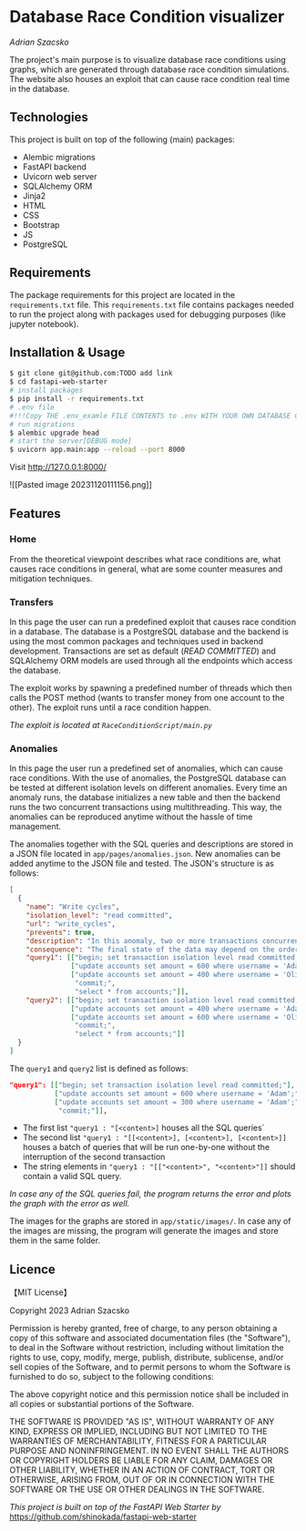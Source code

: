 # Database Race Condition visualizer
*Adrian Szacsko*

The project's main purpose is to visualize database race conditions using graphs, which are generated through database race condition simulations. The website also houses an exploit that can cause race condition real time in the database.

## Technologies

This project is built on top of the following (main) packages:
* Alembic migrations
* FastAPI backend
* Uvicorn web server
* SQLAlchemy ORM
* Jinja2
* HTML
* CSS
* Bootstrap
* JS
* PostgreSQL
## Requirements

The package requirements for this project are  located in the `requirements.txt` file. This `requirements.txt` file contains packages needed to run the project along with packages used for debugging purposes (like jupyter notebook).

## Installation & Usage

```bash
$ git clone git@github.com:TODO add link
$ cd fastapi-web-starter
# install packages
$ pip install -r requirements.txt
# .env file
#!!!Copy THE .env_examle FILE CONTENTS to .env WITH YOUR OWN DATABASE CREDENTIALS!!!
# run migrations
$ alembic upgrade head
# start the server[DEBUG mode]
$ uvicorn app.main:app --reload --port 8000
```

Visit http://127.0.0.1:8000/

![[Pasted image 20231120111156.png]]

## Features
### Home
From the theoretical viewpoint describes what race conditions are, what causes race conditions in general, what are some counter measures and mitigation techniques.
### Transfers
In this page the user can run a predefined exploit that causes race condition in a database. The database is a PostgreSQL database and the backend is using the most common packages and techniques used in backend development. Transactions are set as default (*READ COMMITTED*) and SQLAlchemy ORM models are used through all the endpoints which access the database. 

The exploit works by spawning a predefined number of threads which then calls the POST method (wants to transfer money from one account to the other). The exploit runs until a race condition happen.

*The exploit is located at `RaceConditionScript/main.py`*
### Anomalies
In this page the user run a predefined set of anomalies, which can cause race conditions. With the use of anomalies, the PostgreSQL database can be tested at different isolation levels on different anomalies. Every time an anomaly runs, the database initializes a new table and then the backend runs the two concurrent transactions using multithreading. This way, the anomalies can be reproduced anytime without the hassle of time management. 

The anomalies together with the SQL queries and descriptions are stored in a JSON file located in `app/pages/anomalies.json`. New anomalies can be added anytime to the JSON file and tested. The JSON's structure is as follows:

```json
[  
  {  
    "name": "Write cycles",  
    "isolation_level": "read committed",  
    "url": "write_cycles",  
    "prevents": true,  
    "description": "In this anomaly, two or more transactions concurrently attempt to write to the same data item without proper synchronization.",  
    "consequence": "The final state of the data may depend on the order in which the transactions commit, leading to inconsistent or incorrect data.",  
    "query1": [["begin; set transaction isolation level read committed;"],  
               ["update accounts set amount = 600 where username = 'Adam';"],  
               ["update accounts set amount = 400 where username = 'Oliver';",  
                "commit;",  
                "select * from accounts;"]],  
    "query2": [["begin; set transaction isolation level read committed;"],  
               ["update accounts set amount = 400 where username = 'Adam';"],  
               ["update accounts set amount = 600 where username = 'Oliver';",  
                "commit;",  
                "select * from accounts;"]]  
  }
]
```

The `query1` and `query2` list is defined as follows:

```json
"query1": [["begin; set transaction isolation level read committed;"],  
           ["update accounts set amount = 600 where username = 'Adam';"],  
           ["update accounts set amount = 300 where username = 'Adam';",  
            "commit;"]],
```
* The first list `"query1 : "[<content>]` houses all the SQL queries`
* The second list `"query1 : "[[<content>], [<content>], [<content>]]` houses a batch of queries that will be run one-by-one without the interruption of the second transaction
* The string elements in `"query1 : "[["<content>", "<content>"]]` should contain a valid SQL query.

*In case any of the SQL queries fail, the program returns the error and plots the graph with the error as well.*


The images for the graphs are stored in `app/static/images/`. In case any of the images are missing, the program will generate the images and store them in the same folder.

## Licence

【MIT License】

Copyright 2023 Adrian Szacsko

Permission is hereby granted, free of charge, to any person obtaining a copy of this software and associated documentation files (the "Software"), to deal in the Software without restriction, including without limitation the rights to use, copy, modify, merge, publish, distribute, sublicense, and/or sell copies of the Software, and to permit persons to whom the Software is furnished to do so, subject to the following conditions:

The above copyright notice and this permission notice shall be included in all copies or substantial portions of the Software.

THE SOFTWARE IS PROVIDED "AS IS", WITHOUT WARRANTY OF ANY KIND, EXPRESS OR IMPLIED, INCLUDING BUT NOT LIMITED TO THE WARRANTIES OF MERCHANTABILITY, FITNESS FOR A PARTICULAR PURPOSE AND NONINFRINGEMENT. IN NO EVENT SHALL THE AUTHORS OR COPYRIGHT HOLDERS BE LIABLE FOR ANY CLAIM, DAMAGES OR OTHER LIABILITY, WHETHER IN AN ACTION OF CONTRACT, TORT OR OTHERWISE, ARISING FROM, OUT OF OR IN CONNECTION WITH THE SOFTWARE OR THE USE OR OTHER DEALINGS IN THE SOFTWARE.

*This project is built on top of the FastAPI Web Starter by* https://github.com/shinokada/fastapi-web-starter
